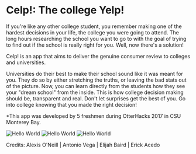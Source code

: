 # Celp!: The college Yelp!

If you're like any other college student, you remember making one of the hardest decisions in your life, the college you were going to attend. The long hours researching the school you want to go to with the goal of trying to find out if the school is really right for you. Well, now there's a solution!

Celp! is an app that aims to deliver the genuine consumer review to colleges and universities.

Universities do their best to make their school sound like it was meant for you. They do so by either stretching the truths, or leaving the bad stats out of the picture. Now, you can learn directly from the students how they see your "dream school" from the inside. This is how college decision making should be, transparent and real. Don't let surprises get the best of you.
Go into college knowing that you made the right decision!

*This app was developed by 5 freshmen during OtterHacks 2017 in CSU Monterey Bay.

![Hello World](https://github.com/thenxtAI3/Celp/blob/master/preview1.png)
![Hello World](https://github.com/thenxtAI3/Celp/blob/master/preview2.png)
![Hello World](https://github.com/thenxtAI3/Celp/blob/master/preview3.png)

Credits: Alexis O'Neill | Antonio Vega | Elijah Baird | Erick Acedo
